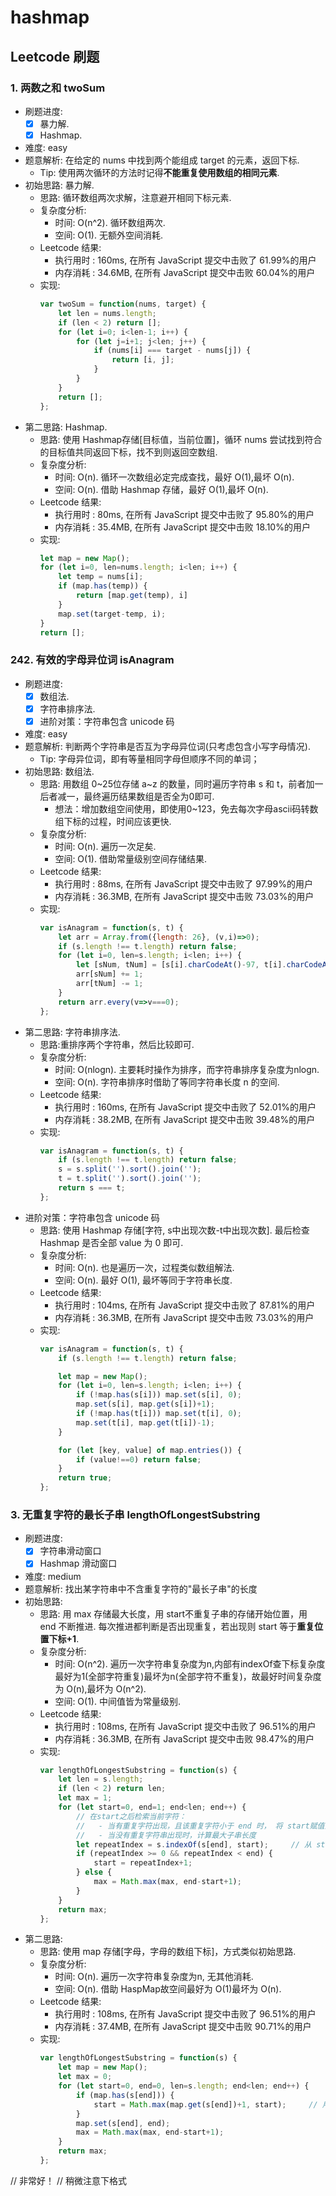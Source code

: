 # hashmap

## Leetcode 刷题

### 1. 两数之和 twoSum
- 刷题进度:
    - [x] 暴力解.
    - [x] Hashmap.
- 难度: easy
- 题意解析: 在给定的 nums 中找到两个能组成 target 的元素，返回下标.
    - Tip: 使用两次循环的方法时记得**不能重复使用数组的相同元素**.
- 初始思路: 暴力解.
    - 思路: 循环数组两次求解，注意避开相同下标元素.
    - 复杂度分析:
        - 时间: O(n^2). 循环数组两次.
        - 空间: O(1). 无额外空间消耗.
    - Leetcode 结果:
        - 执行用时 : 160ms, 在所有 JavaScript 提交中击败了  61.99%的用户
        - 内存消耗 : 34.6MB, 在所有 JavaScript 提交中击败  60.04%的用户
    - 实现:
        ``` js
        var twoSum = function(nums, target) {
            let len = nums.length;
            if (len < 2) return [];
            for (let i=0; i<len-1; i++) {
                for (let j=i+1; j<len; j++) {
                    if (nums[i] === target - nums[j]) {
                        return [i, j];
                    }
                }
            }
            return [];
        };
        ```
- 第二思路: Hashmap.
    - 思路: 使用 Hashmap存储[目标值，当前位置]，循环 nums 尝试找到符合的目标值共同返回下标，找不到则返回空数组.
    - 复杂度分析:
        - 时间: O(n). 循环一次数组必定完成查找，最好 O(1),最坏 O(n).
        - 空间: O(n). 借助 Hashmap 存储，最好 O(1),最坏 O(n).
    - Leetcode 结果:
        - 执行用时 : 80ms, 在所有 JavaScript 提交中击败了  95.80%的用户
        - 内存消耗 : 35.4MB, 在所有 JavaScript 提交中击败  18.10%的用户
    - 实现:
        ``` js
        let map = new Map();
        for (let i=0, len=nums.length; i<len; i++) {
            let temp = nums[i];
            if (map.has(temp)) {
                return [map.get(temp), i]
            }
            map.set(target-temp, i);
        }
        return [];
        ```


### 242. 有效的字母异位词 isAnagram
- 刷题进度:
    - [x] 数组法.
    - [x] 字符串排序法.
    - [x] 进阶对策：字符串包含 unicode 码
- 难度: easy
- 题意解析: 判断两个字符串是否互为字母异位词(只考虑包含小写字母情况).
    - Tip: 字母异位词，即有等量相同字母但顺序不同的单词；
- 初始思路: 数组法.
    - 思路: 用数组 0~25位存储 a~z 的数量，同时遍历字符串 s 和 t，前者加一后者减一，最终遍历结果数组是否全为0即可.
        - 想法：增加数组空间使用，即使用0~123，免去每次字母ascii码转数组下标的过程，时间应该更快.
    - 复杂度分析:
        - 时间: O(n). 遍历一次足矣.
        - 空间: O(1). 借助常量级别空间存储结果.
    - Leetcode 结果:
        - 执行用时 : 88ms, 在所有 JavaScript 提交中击败了  97.99%的用户
        - 内存消耗 : 36.3MB, 在所有 JavaScript 提交中击败  73.03%的用户
    - 实现:
        ``` js
        var isAnagram = function(s, t) {
            let arr = Array.from({length: 26}, (v,i)=>0);
            if (s.length !== t.length) return false;
            for (let i=0, len=s.length; i<len; i++) {
                let [sNum, tNum] = [s[i].charCodeAt()-97, t[i].charCodeAt()-97];
                arr[sNum] += 1;
                arr[tNum] -= 1;
            }
            return arr.every(v=>v===0);
        };
        ```
- 第二思路: 字符串排序法.
    - 思路:重排序两个字符串，然后比较即可.
    - 复杂度分析:
        - 时间: O(nlogn). 主要耗时操作为排序，而字符串排序复杂度为nlogn.
        - 空间: O(n). 字符串排序时借助了等同字符串长度 n 的空间.
    - Leetcode 结果:
        - 执行用时 : 160ms, 在所有 JavaScript 提交中击败了  52.01%的用户
        - 内存消耗 : 38.2MB, 在所有 JavaScript 提交中击败  39.48%的用户
    - 实现:
        ``` js
        var isAnagram = function(s, t) {
            if (s.length !== t.length) return false;
            s = s.split('').sort().join('');
            t = t.split('').sort().join('');
            return s === t;
        };
        ```
- 进阶对策：字符串包含 unicode 码
    - 思路: 使用 Hashmap 存储[字符, s中出现次数-t中出现次数]. 最后检查 Hashmap 是否全部 value 为 0 即可.
    - 复杂度分析:
        - 时间: O(n). 也是遍历一次，过程类似数组解法.
        - 空间: O(n). 最好 O(1), 最坏等同于字符串长度.
    - Leetcode 结果:
        - 执行用时 : 104ms, 在所有 JavaScript 提交中击败了  87.81%的用户
        - 内存消耗 : 36.3MB, 在所有 JavaScript 提交中击败  73.03%的用户
    - 实现:
        ``` js
        var isAnagram = function(s, t) {
            if (s.length !== t.length) return false;

            let map = new Map();
            for (let i=0, len=s.length; i<len; i++) {
                if (!map.has(s[i])) map.set(s[i], 0);
                map.set(s[i], map.get(s[i])+1);
                if (!map.has(t[i])) map.set(t[i], 0);
                map.set(t[i], map.get(t[i])-1);
            }

            for (let [key, value] of map.entries()) {
                if (value!==0) return false;
            }
            return true;
        };
        ```

### 3. 无重复字符的最长子串 lengthOfLongestSubstring
- 刷题进度:
    - [x] 字符串滑动窗口
    - [x] Hashmap 滑动窗口
- 难度: medium
- 题意解析: 找出某字符串中不含重复字符的"最长子串"的长度
- 初始思路:
    - 思路: 用 max 存储最大长度，用 start不重复子串的存储开始位置，用 end 不断推进. 每次推进都判断是否出现重复，若出现则 start 等于**重复位置下标+1**.
    - 复杂度分析:
        - 时间: O(n^2). 遍历一次字符串复杂度为n,内部有indexOf查下标复杂度最好为1(全部字符重复)最坏为n(全部字符不重复)，故最好时间复杂度为 O(n),最坏为 O(n^2).
        - 空间: O(1). 中间值皆为常量级别.
    - Leetcode 结果:
        - 执行用时 : 108ms, 在所有 JavaScript 提交中击败了  96.51%的用户
        - 内存消耗 : 36.3MB, 在所有 JavaScript 提交中击败  98.47%的用户
    - 实现:
        ``` js
        var lengthOfLongestSubstring = function(s) {
            let len = s.length;
            if (len < 2) return len;
            let max = 1;
            for (let start=0, end=1; end<len; end++) {
                // 在start之后检索当前字符：
                //   - 当有重复字符出现，且该重复字符小于 end 时， 将 start赋值为重复位置下标+1
                //   - 当没有重复字符串出现时，计算最大子串长度
                let repeatIndex = s.indexOf(s[end], start);     // 从 start 开始，避免了 start 回退
                if (repeatIndex >= 0 && repeatIndex < end) {
                    start = repeatIndex+1;
                } else {
                    max = Math.max(max, end-start+1);
                }
            }
            return max;
        };
        ```
- 第二思路:
    - 思路: 使用 map 存储[字母，字母的数组下标]，方式类似初始思路.
    - 复杂度分析:
        - 时间: O(n). 遍历一次字符串复杂度为n, 无其他消耗.
        - 空间: O(n). 借助 HaspMap故空间最好为 O(1)最坏为 O(n).
    - Leetcode 结果:
        - 执行用时 : 108ms, 在所有 JavaScript 提交中击败了  96.51%的用户
        - 内存消耗 : 37.4MB, 在所有 JavaScript 提交中击败  90.71%的用户
    - 实现:
        ``` js
        var lengthOfLongestSubstring = function(s) {
            let map = new Map();
            let max = 0;
            for (let start=0, end=0, len=s.length; end<len; end++) {
                if (map.has(s[end])) {
                    start = Math.max(map.get(s[end])+1, start);     // 用 Math.max 避免 start 回退
                }
                map.set(s[end], end);
                max = Math.max(max, end-start+1);
            }
            return max;
        };
        ```


// 非常好！
// 稍微注意下格式